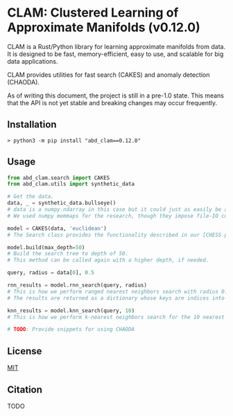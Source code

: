 # CLAM: Clustered Learning of Approximate Manifolds (v0.12.0)

CLAM is a Rust/Python library for learning approximate manifolds from data.
It is designed to be fast, memory-efficient, easy to use, and scalable for big data applications.

CLAM provides utilities for fast search (CAKES) and anomaly detection (CHAODA).

As of writing this document, the project is still in a pre-1.0 state.
This means that the API is not yet stable and breaking changes may occur frequently.

## Installation

```shell
> python3 -m pip install "abd_clam==0.12.0"
```

## Usage

```python
from abd_clam.search import CAKES
from abd_clam.utils import synthetic_data

# Get the data.
data, _ = synthetic_data.bullseye()
# data is a numpy.ndarray in this case but it could just as easily be a numpy.memmap if your data do fit in RAM.
# We used numpy memmaps for the research, though they impose file-IO costs.

model = CAKES(data, 'euclidean')
# The Search class provides the functionality described in our [CHESS paper](https://arxiv.org/abs/1908.08551).

model.build(max_depth=50)
# Build the search tree to depth of 50.
# This method can be called again with a higher depth, if needed.

query, radius = data[0], 0.5

rnn_results = model.rnn_search(query, radius)
# This is how we perform ranged nearest neighbors search with radius 0.5 around the query.
# The results are returned as a dictionary whose keys are indices into the data array and whose values are the distance to the query.

knn_results = model.knn_search(query, 10)
# This is how we perform k-nearest neighbors search for the 10 nearest neighbors of query.

# TODO: Provide snippets for using CHAODA
```

## License

[MIT](LICENSE)

## Citation

TODO
